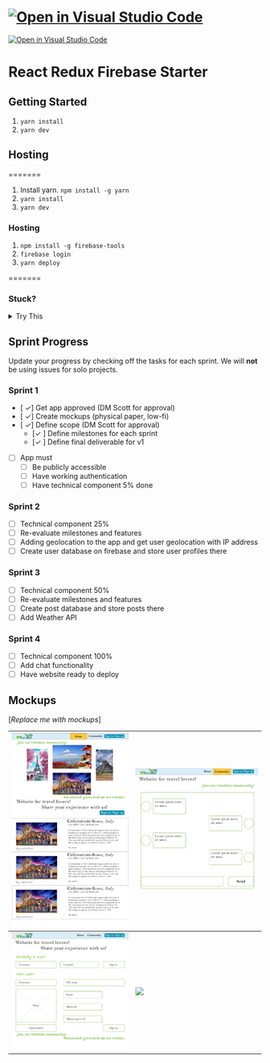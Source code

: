 
[![Open in Visual Studio Code](https://classroom.github.com/assets/open-in-vscode-c66648af7eb3fe8bc4f294546bfd86ef473780cde1dea487d3c4ff354943c9ae.svg)](https://classroom.github.com/online_ide?assignment_repo_id=8033684&assignment_repo_type=AssignmentRepo)
=======
[![Open in Visual Studio Code](https://classroom.github.com/assets/open-in-vscode-c66648af7eb3fe8bc4f294546bfd86ef473780cde1dea487d3c4ff354943c9ae.svg)](https://classroom.github.com/online_ide?assignment_repo_id=8037795&assignment_repo_type=AssignmentRepo)

# React Redux Firebase Starter

## Getting Started


1. `yarn install`
2. `yarn dev`

## Hosting
=======
1. Install yarn. `npm install -g yarn`
2. `yarn install`
3. `yarn dev`

### Hosting


1. `npm install -g firebase-tools`
2. `firebase login`
3. `yarn deploy`

=======

### Stuck?

<details>
<summary>
Try This
</summary>

1. Navigate to: <https://console.firebase.google.com/> (make sure you are using the same account as you used for login)
1. Open your project, and navigate to 'Project Overview > Project settings'
1. Scroll down to 'Your apps' section and click on the web-app symbol (</>)
1. Follow the prompts and in the 2nd step, copy down the `const firebaseConfig` section as you will need it soon
1. Navigate to 'Build > Authentication', click 'Get started', and then follow the prompts to setup 'email/password' and 'Google' providers
1. Navigate to 'Build > Firestore Database', click 'Create database', and select 'Start in test mode'
1. Navigate to 'Build > Storage', click 'Get started', and select 'Start in test mode'
1. In the root folder, **copy** `env.local.example` and rename to `env.local` and open it
1. Enter the `authDomain`, `apiKey`, `projectId`, `storageBucket` into `env.local` to their respective variables
1. `yarn dev`
1. Once you can run locally, run `yarn deploy`

</details>

<!---
*** WHEN YOU ARE UP AND RUNNING, DELETE EVERYTHING ABOVE ME EXCEPT THE VERY TOP LINE. ***
*** RENAME THE TOP LINE WITH YOUR PROJECT NAME. ***
-->

## Sprint Progress

Update your progress by checking off the tasks for each sprint. We will **not** be using issues for solo projects.

### Sprint 1

- [ ✓] Get app approved (DM Scott for approval)
- [ ✓] Create mockups (physical paper, low-fi)
- [ ✓] Define scope (DM Scott for approval)
  - [✓ ] Define milestones for each sprint
  - [✓ ] Define final deliverable for v1
- [ ] App must
  - [ ] Be publicly accessible
  - [ ] Have working authentication
  - [ ] Have technical component 5% done

### Sprint 2

- [ ] Technical component 25%
- [ ] Re-evaluate milestones and features
- [ ] Adding geolocation to the app and get user geolocation with IP address
- [ ] Create user database on firebase and store user profiles there

### Sprint 3

- [ ] Technical component 50%
- [ ] Re-evaluate milestones and features
- [ ] Create post database and store posts there
- [ ] Add Weather API

### Sprint 4

- [ ] Technical component 100%
- [ ] Add chat functionality
- [ ] Have website ready to deploy

## Mockups

[*Replace me with mockups*]

| ![](src/mockups/Homepage.png)| ![](src/mockups/chat.png)|
|----------------------------------------------------------------------|----------------------------------------------------------------------|
| ![](src/mockups/login.png) | ![](src/mockups/singleArti.png) |

